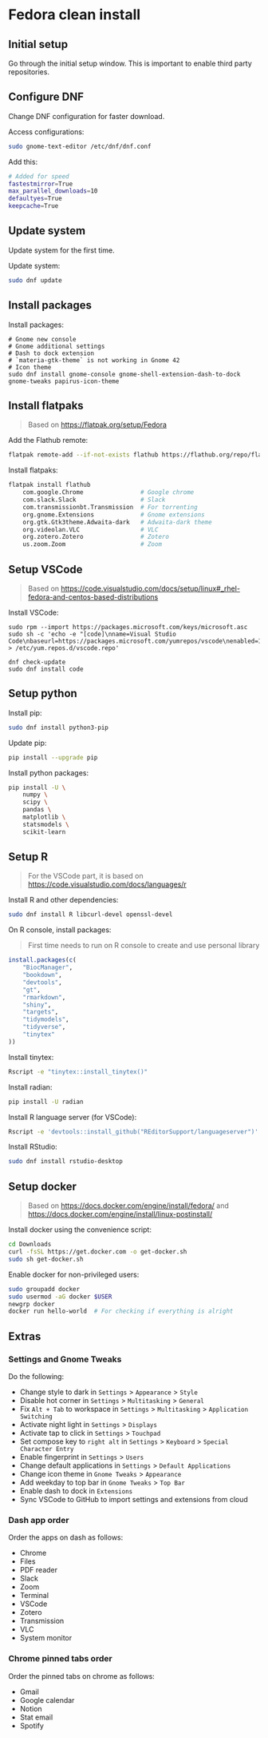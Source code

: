 # Fedora clean install

## Initial setup

Go through the initial setup window. This is important to enable third party repositories.

## Configure DNF

Change DNF configuration for faster download.

Access configurations:

```bash
sudo gnome-text-editor /etc/dnf/dnf.conf
```

Add this:

```bash
# Added for speed
fastestmirror=True
max_parallel_downloads=10
defaultyes=True
keepcache=True
```

## Update system

Update system for the first time.

Update system:

```bash
sudo dnf update
```

## Install packages

Install packages:

```
# Gnome new console
# Gnome additional settings
# Dash to dock extension
# `materia-gtk-theme` is not working in Gnome 42
# Icon theme
sudo dnf install gnome-console gnome-shell-extension-dash-to-dock gnome-tweaks papirus-icon-theme
```

## Install flatpaks

> Based on https://flatpak.org/setup/Fedora

Add the Flathub remote:

```bash
flatpak remote-add --if-not-exists flathub https://flathub.org/repo/flathub.flatpakrepo
```

Install flatpaks:

```bash
flatpak install flathub
    com.google.Chrome                # Google chrome
    com.slack.Slack                  # Slack
    com.transmissionbt.Transmission  # For torrenting
    org.gnome.Extensions             # Gnome extensions
    org.gtk.Gtk3theme.Adwaita-dark   # Adwaita-dark theme
    org.videolan.VLC                 # VLC
    org.zotero.Zotero                # Zotero
    us.zoom.Zoom                     # Zoom
```

## Setup VSCode

> Based on https://code.visualstudio.com/docs/setup/linux#_rhel-fedora-and-centos-based-distributions

Install VSCode:

```
sudo rpm --import https://packages.microsoft.com/keys/microsoft.asc
sudo sh -c 'echo -e "[code]\nname=Visual Studio Code\nbaseurl=https://packages.microsoft.com/yumrepos/vscode\nenabled=1\ngpgcheck=1\ngpgkey=https://packages.microsoft.com/keys/microsoft.asc" > /etc/yum.repos.d/vscode.repo'

dnf check-update
sudo dnf install code
```

## Setup python

Install pip:

```bash
sudo dnf install python3-pip
```

Update pip:

```bash
pip install --upgrade pip
```

Install python packages:

```bash
pip install -U \
    numpy \
    scipy \
    pandas \
    matplotlib \
    statsmodels \
    scikit-learn
```

## Setup R

> For the VSCode part, it is based on https://code.visualstudio.com/docs/languages/r

Install R and other dependencies:

```bash
sudo dnf install R libcurl-devel openssl-devel
```

On R console, install packages:

> First time needs to run on R console to create and use personal library

```R
install.packages(c(
    "BiocManager",
    "bookdown",
    "devtools",
    "gt",
    "rmarkdown",
    "shiny",
    "targets",
    "tidymodels",
    "tidyverse",
    "tinytex"
))
```

Install tinytex:

```bash
Rscript -e "tinytex::install_tinytex()"
```

Install radian:

```bash
pip install -U radian
```

Install R language server (for VSCode):

```bash
Rscript -e 'devtools::install_github("REditorSupport/languageserver")'
```

Install RStudio:

```bash
sudo dnf install rstudio-desktop
```

## Setup docker

> Based on https://docs.docker.com/engine/install/fedora/ and https://docs.docker.com/engine/install/linux-postinstall/

Install docker using the convenience script:

```bash
cd Downloads
curl -fsSL https://get.docker.com -o get-docker.sh
sudo sh get-docker.sh
```

Enable docker for non-privileged users:

```bash
sudo groupadd docker
sudo usermod -aG docker $USER
newgrp docker
docker run hello-world  # For checking if everything is alright
``` 

## Extras

### Settings and Gnome Tweaks

Do the following:

- Change style to dark in `Settings` > `Appearance` > `Style`
- Disable hot corner in `Settings` > `Multitasking` > `General`
- Fix `Alt + Tab` to workspace in `Settings` > `Multitasking` > `Application Switching`
- Activate night light in `Settings` > `Displays`
- Activate tap to click in `Settings` > `Touchpad`
- Set compose key to `right alt` in `Settings` > `Keyboard` > `Special Character Entry`
- Enable fingerprint in `Settings` > `Users`
- Change default applications in `Settings` > `Default Applications`
- Change icon theme in `Gnome Tweaks` > `Appearance`
- Add weekday to top bar in `Gnome Tweaks` > `Top Bar`
- Enable dash to dock in `Extensions`
- Sync VSCode to GitHub to import settings and extensions from cloud

### Dash app order

Order the apps on dash as follows:

- Chrome
- Files
- PDF reader
- Slack
- Zoom
- Terminal
- VSCode
- Zotero
- Transmission
- VLC
- System monitor

### Chrome pinned tabs order

Order the pinned tabs on chrome as follows:

- Gmail
- Google calendar
- Notion
- Stat email
- Spotify
